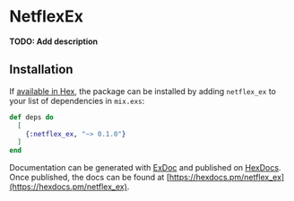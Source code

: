 # NetflexEx

**TODO: Add description**

## Installation

If [available in Hex](https://hex.pm/docs/publish), the package can be installed
by adding `netflex_ex` to your list of dependencies in `mix.exs`:

```elixir
def deps do
  [
    {:netflex_ex, "~> 0.1.0"}
  ]
end
```

Documentation can be generated with [ExDoc](https://github.com/elixir-lang/ex_doc)
and published on [HexDocs](https://hexdocs.pm). Once published, the docs can
be found at [https://hexdocs.pm/netflex_ex](https://hexdocs.pm/netflex_ex).

